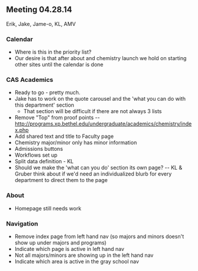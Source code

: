 ## Meeting 04.28.14
Erik, Jake, Jame-o, KL, AMV

### Calendar
* Where is this in the priority list?
* Our desire is that after about and chemistry launch we hold on starting other sites until the calendar is done

### CAS Academics
* Ready to go - pretty much.
* Jake has to work on the quote carousel and the 'what you can do with this department' section
    * That section will be difficult if there are not always 3 lists
* Remove "Top" from proof points -- http://programs.xp.bethel.edu/undergraduate/academics/chemistry/index.php
* Add shared text and title to Faculty page
* Chemistry major/minor only has minor information
* Admissions buttons
* Workflows set up
* Split data definition - KL
* Should we make the 'what can you do' section its own page? -- KL & Gruber think about if we'd need an individualized blurb for every department to direct them to the page

### About
* Homepage still needs work

### Navigation
* Remove index page from left hand nav (so majors and minors doesn't show up under majors and programs)
* Indicate which page is active in left hand nav
* Not all majors/minors are showing up in the left hand nav
* Indicate which area is active in the gray school nav

